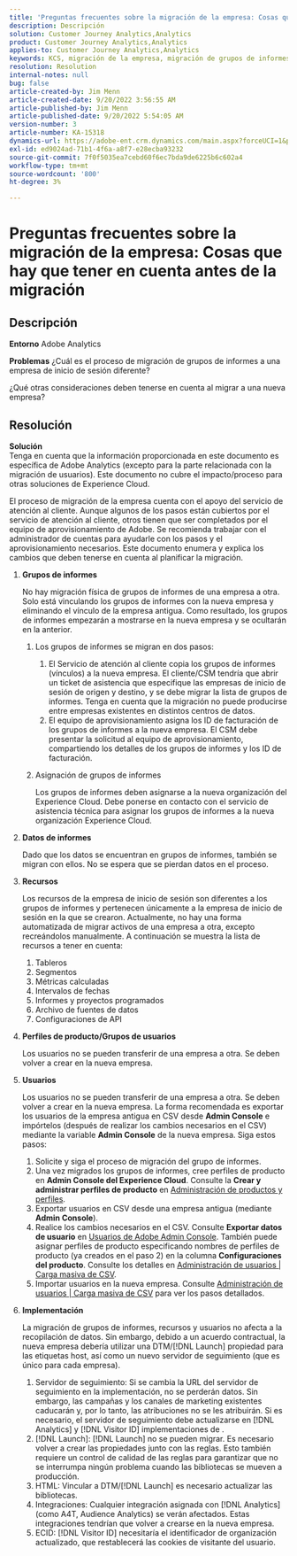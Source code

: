 ```yaml
---
title: 'Preguntas frecuentes sobre la migración de la empresa: Cosas que hay que tener en cuenta antes de la migración'''
description: Descripción
solution: Customer Journey Analytics,Analytics
product: Customer Journey Analytics,Analytics
applies-to: Customer Journey Analytics,Analytics
keywords: KCS, migración de la empresa, migración de grupos de informes, Adobe Analytics, Admin Console, preguntas frecuentes, nueva empresa, aprovisionamiento, CSM, administrador de cuentas
resolution: Resolution
internal-notes: null
bug: false
article-created-by: Jim Menn
article-created-date: 9/20/2022 3:56:55 AM
article-published-by: Jim Menn
article-published-date: 9/20/2022 5:54:05 AM
version-number: 3
article-number: KA-15318
dynamics-url: https://adobe-ent.crm.dynamics.com/main.aspx?forceUCI=1&pagetype=entityrecord&etn=knowledgearticle&id=9a7b9741-9838-ed11-9db1-0022480866ad
exl-id: ed9024ad-71b1-4f6a-a8f7-e28ecba93232
source-git-commit: 7f0f5035ea7cebd60f6ec7bda9de6225b6c602a4
workflow-type: tm+mt
source-wordcount: '800'
ht-degree: 3%

---
```


# Preguntas frecuentes sobre la migración de la empresa: Cosas que hay que tener en cuenta antes de la migración

## Descripción


<b>Entorno</b>
Adobe Analytics

<b>Problemas</b>
¿Cuál es el proceso de migración de grupos de informes a una empresa de inicio de sesión diferente?

¿Qué otras consideraciones deben tenerse en cuenta al migrar a una nueva empresa?


## Resolución


<b>Solución</b>
<br>Tenga en cuenta que la información proporcionada en este documento es específica de Adobe Analytics (excepto para la parte relacionada con la migración de usuarios). Este documento no cubre el impacto/proceso para otras soluciones de Experience Cloud.<br>




El proceso de migración de la empresa cuenta con el apoyo del servicio de atención al cliente. Aunque algunos de los pasos están cubiertos por el servicio de atención al cliente, otros tienen que ser completados por el equipo de aprovisionamiento de Adobe. Se recomienda trabajar con el administrador de cuentas para ayudarle con los pasos y el aprovisionamiento necesarios. Este documento enumera y explica los cambios que deben tenerse en cuenta al planificar la migración.

1. <b>Grupos de informes</b>

   No hay migración física de grupos de informes de una empresa a otra. Solo está vinculando los grupos de informes con la nueva empresa y eliminando el vínculo de la empresa antigua. Como resultado, los grupos de informes empezarán a mostrarse en la nueva empresa y se ocultarán en la anterior.

   1. Los grupos de informes se migran en dos pasos:
      1. El Servicio de atención al cliente copia los grupos de informes (vínculos) a la nueva empresa. El cliente/CSM tendría que abrir un ticket de asistencia que especifique las empresas de inicio de sesión de origen y destino, y se debe migrar la lista de grupos de informes. Tenga en cuenta que la migración no puede producirse entre empresas existentes en distintos centros de datos.
      2. El equipo de aprovisionamiento asigna los ID de facturación de los grupos de informes a la nueva empresa. El CSM debe presentar la solicitud al equipo de aprovisionamiento, compartiendo los detalles de los grupos de informes y los ID de facturación.
   2. Asignación de grupos de informes

      Los grupos de informes deben asignarse a la nueva organización del Experience Cloud. Debe ponerse en contacto con el servicio de asistencia técnica para asignar los grupos de informes a la nueva organización Experience Cloud.
2. <b>Datos de informes</b>

   Dado que los datos se encuentran en grupos de informes, también se migran con ellos. No se espera que se pierdan datos en el proceso.
3. <b>Recursos</b>

   Los recursos de la empresa de inicio de sesión son diferentes a los grupos de informes y pertenecen únicamente a la empresa de inicio de sesión en la que se crearon. Actualmente, no hay una forma automatizada de migrar activos de una empresa a otra, excepto recreándolos manualmente. A continuación se muestra la lista de recursos a tener en cuenta:

   1. Tableros
   2. Segmentos
   3. Métricas calculadas 
   4. Intervalos de fechas
   5. Informes y proyectos programados
   6. Archivo de fuentes de datos
   7. Configuraciones de API
4. <b>Perfiles de producto/Grupos de usuarios</b>

   Los usuarios no se pueden transferir de una empresa a otra. Se deben volver a crear en la nueva empresa.
5. <b>Usuarios</b>

   Los usuarios no se pueden transferir de una empresa a otra. Se deben volver a crear en la nueva empresa. La forma recomendada es exportar los usuarios de la empresa antigua en CSV desde <b>Admin Console</b> e impórtelos (después de realizar los cambios necesarios en el CSV) mediante la variable <b>Admin Console</b> de la nueva empresa. Siga estos pasos:

   1. Solicite y siga el proceso de migración del grupo de informes.
   2. Una vez migrados los grupos de informes, cree perfiles de producto en <b>Admin Console del Experience Cloud</b>. Consulte la <b>Crear y administrar perfiles de producto</b> en [Administración de productos y perfiles](https://helpx.adobe.com/in/enterprise/using/manage-products-and-profiles.html).
   3. Exportar usuarios en CSV desde una empresa antigua (mediante <b>Admin Console</b>).
   4. Realice los cambios necesarios en el CSV. Consulte <b>Exportar datos de usuario</b> en [Usuarios de Adobe Admin Console](https://helpx.adobe.com/in/enterprise/using/users.html). También puede asignar perfiles de producto especificando nombres de perfiles de producto (ya creados en el paso 2) en la columna <b>Configuraciones del producto</b>. Consulte los detalles en [Administración de usuarios | Carga masiva de CSV](https://helpx.adobe.com/in/enterprise/using/bulk-upload-users.html).
   5. Importar usuarios en la nueva empresa. Consulte [Administración de usuarios | Carga masiva de CSV](https://helpx.adobe.com/in/enterprise/using/bulk-upload-users.html) para ver los pasos detallados.
6. <b>Implementación</b>

   La migración de grupos de informes, recursos y usuarios no afecta a la recopilación de datos. Sin embargo, debido a un acuerdo contractual, la nueva empresa debería utilizar una DTM/[!DNL Launch] propiedad para las etiquetas host, así como un nuevo servidor de seguimiento (que es único para cada empresa).

   1. Servidor de seguimiento: Si se cambia la URL del servidor de seguimiento en la implementación, no se perderán datos. Sin embargo, las campañas y los canales de marketing existentes caducarán y, por lo tanto, las atribuciones no se les atribuirán. Si es necesario, el servidor de seguimiento debe actualizarse en [!DNL Analytics] y [!DNL Visitor ID] implementaciones de .
   2. [!DNL Launch]: [!DNL Launch] no se pueden migrar. Es necesario volver a crear las propiedades junto con las reglas. Esto también requiere un control de calidad de las reglas para garantizar que no se interrumpa ningún problema cuando las bibliotecas se mueven a producción.
   3. HTML: Vincular a DTM/[!DNL Launch] es necesario actualizar las bibliotecas.
   4. Integraciones: Cualquier integración asignada con [!DNL Analytics] (como A4T, Audience Analytics) se verán afectados. Estas integraciones tendrían que volver a crearse en la nueva empresa.
   5. ECID: [!DNL Visitor ID] necesitaría el identificador de organización actualizado, que restablecerá las cookies de visitante del usuario.
